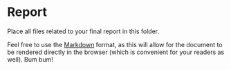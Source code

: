 # Report

Place all files related to your final report in this folder.

Feel free to use the [Markdown](https://github.com/adam-p/markdown-here/wiki/Markdown-Cheatsheet) format, as this will allow for the document to be rendered directly in the browser (which is convenient for your readers as well).
Bum bum!